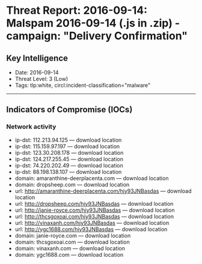 # Threat Report: 2016-09-14: Malspam 2016-09-14 (.js in .zip) - campaign: "Delivery Confirmation"


## Key Intelligence
* Date: 2016-09-14
* Threat Level: 3 (Low)
* Tags: tlp:white, circl:incident-classification="malware"

---

## Indicators of Compromise (IOCs)
### Network activity
* ip-dst: 112.213.94.125 — download location
* ip-dst: 115.159.97.197 — download location
* ip-dst: 123.30.208.178 — download location
* ip-dst: 124.217.255.45 — download location
* ip-dst: 74.220.202.49 — download location
* ip-dst: 88.198.138.107 — download location
* domain: amaranthine-deerplacenta.com — download location
* domain: dropsheep.com — download location
* url: http://amaranthine-deerplacenta.com/hjy93JNBasdas — download location
* url: http://dropsheep.com/hjy93JNBasdas — download location
* url: http://janie-royce.com/hjy93JNBasdas — download location
* url: http://thcsgoxoai.com/hjy93JNBasdas — download location
* url: http://vinaxanh.com/hjy93JNBasdas — download location
* url: http://ygc1688.com/hjy93JNBasdas — download location
* domain: janie-royce.com — download location
* domain: thcsgoxoai.com — download location
* domain: vinaxanh.com — download location
* domain: ygc1688.com — download location
